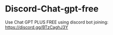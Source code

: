 # Discord-Chat-gpt-free
Use Chat GPT PLUS FREE using discord bot joining: https://discord.gg/BTzCaghJ3Y







                                            